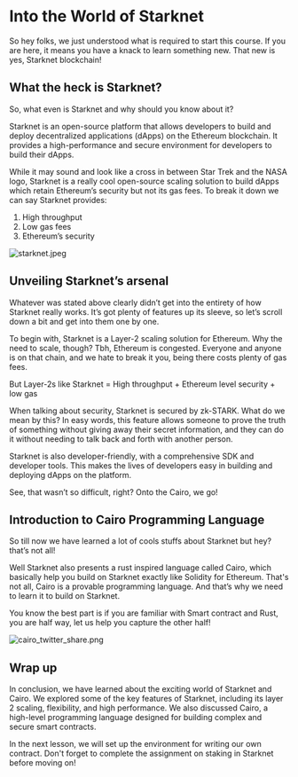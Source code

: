 # Into the World of Starknet

So hey folks, we just understood what is required to start this course. If you are here, it means you have a knack to learn something new. That new is yes, Starknet blockchain!

## What the heck is Starknet?

So, what even is Starknet and why should you know about it?

Starknet is an open-source platform that allows developers to build and deploy decentralized applications (dApps) on the Ethereum blockchain. It provides a high-performance and secure environment for developers to build their dApps. 

While it may sound and look like a cross in between Star Trek and the NASA logo, Starknet is a really cool open-source scaling solution to build dApps which retain Ethereum’s security but not its gas fees. To break it down we can say Starknet provides:

1. High throughput
2. Low gas fees
3. Ethereum’s security

![starknet.jpeg](https://github.com/0xmetaschool/Learning-Projects/blob/main/Code%20an%20ERC-20%20token%20in%20Cairo%20on%20Starknet%20Blockchain/assests/L2_1_starknet.jpg?raw=true)



## Unveiling Starknet’s arsenal

Whatever was stated above clearly didn’t get into the entirety of how Starknet really works. It’s got plenty of features up its sleeve, so let’s scroll down a bit and get into them one by one.

To begin with, Starknet is a Layer-2 scaling solution for Ethereum. Why the need to scale, though? Tbh, Ethereum is congested. Everyone and anyone is on that chain, and we hate to break it you, being there costs plenty of gas fees.

But Layer-2s like Starknet = High throughput + Ethereum level security + low gas

When talking about security, Starknet is secured by zk-STARK. What do we mean by this? In easy words, this feature allows someone to prove the truth of something without giving away their secret information, and they can do it without needing to talk back and forth with another person.

Starknet is also developer-friendly, with a comprehensive SDK and developer tools. This makes the lives of developers easy in building and deploying dApps on the platform.

See, that wasn’t so difficult, right? Onto the Cairo, we go!

## Introduction to Cairo Programming Language

So till now we have learned a lot of cools stuffs about Starknet but hey? that’s not all!

Well Starknet also presents a rust inspired language called Cairo, which basically help you build on Starknet exactly like Solidity for Ethereum. That's not all, Cairo is a provable programming language. And that’s why we need to learn it to build on Starknet.

You know the best part is if you are familiar with Smart contract and Rust, you are half way, let us help you capture the other half!

![cairo_twitter_share.png](https://github.com/0xmetaschool/Learning-Projects/blob/main/Code%20an%20ERC-20%20token%20in%20Cairo%20on%20Starknet%20Blockchain/assests/L2_2_cairo.jpg?raw=true)

## Wrap up

In conclusion, we have learned about the exciting world of Starknet and Cairo. We explored some of the key features of Starknet, including its layer 2 scaling, flexibility, and high performance. We also discussed Cairo, a high-level programming language designed for building complex and secure smart contracts. 

In the next lesson, we will set up the environment for writing our own contract. Don't forget to complete the assignment on staking in Starknet before moving on!
